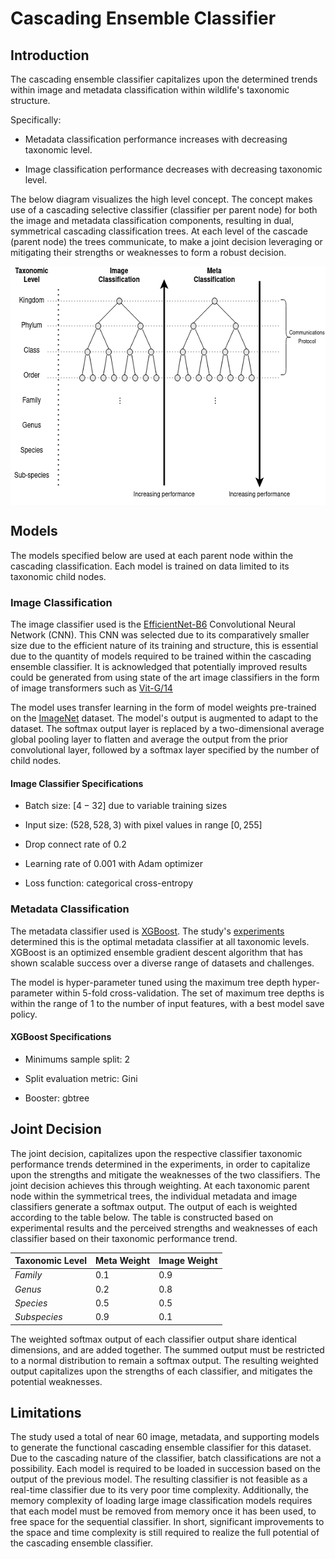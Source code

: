 # Cascading Ensemble Classifier

## Introduction
The cascading ensemble classifier capitalizes upon the determined trends within image and metadata classification 
within wildlife's taxonomic structure. 

Specifically: 

- Metadata classification performance increases with decreasing taxonomic level.

- Image classification performance decreases with decreasing taxonomic level. 

The below diagram visualizes the high level concept. 
The concept makes use of a cascading selective classifier (classifier per parent node) for both the image and
metadata classification components, resulting in dual, symmetrical cascading classification trees. 
At each level of the cascade (parent node) the trees communicate, to make a joint decision leveraging or mitigating 
their strengths or weaknesses to form a robust decision. 

<img height="382" src="../images/cec_architecture.png" width="595" alt="cascading ensemble architecture" style="display: block; margin: 0 auto"/>

## Models
The models specified below are used at each parent node within the cascading classification. 
Each model is trained on data limited to its taxonomic child nodes.

### Image Classification
The image classifier used is the [EfficientNet-B6](https://arxiv.org/pdf/1905.11946.pdf) Convolutional Neural Network (CNN). 
This CNN was selected due to its comparatively smaller size due to the efficient nature of its training and structure, 
this is essential due to the quantity of models required to be trained within the cascading ensemble classifier. 
It is acknowledged that potentially improved results could be generated from using state of the art image classifiers in the form of 
image transformers such as [Vit-G/14](https://openaccess.thecvf.com/content/CVPR2022/html/Zhai_Scaling_Vision_Transformers_CVPR_2022_paper.html)

The model uses transfer learning in the form of model weights pre-trained on the [ImageNet](https://www.image-net.org/) dataset.
The model's output is augmented to adapt to the dataset. The softmax output layer is replaced by a two-dimensional average
global pooling layer to flatten and average the output from the prior convolutional layer, followed by a softmax layer specified by the 
number of child nodes.

#### Image Classifier Specifications

- Batch size: $[4-32]$ due to variable training sizes

- Input size: $(528, 528, 3)$ with pixel values in range $[0, 255]$

- Drop connect rate of $0.2$

- Learning rate of $0.001$ with Adam optimizer

- Loss function: categorical cross-entropy

### Metadata Classification
The metadata classifier used is [XGBoost](https://arxiv.org/abs/1603.02754). 
The study's [experiments](results.md) determined this is the optimal metadata classifier at all taxonomic levels.
XGBoost is an optimized ensemble gradient descent algorithm that has shown scalable success over a diverse range of datasets and
challenges. 

The model is hyper-parameter tuned using the maximum tree depth hyper-parameter within 5-fold cross-validation. 
The set of maximum tree depths is within the range of $1$ to the number of input features, with a best model save policy. 

#### XGBoost Specifications

- Minimums sample split: 2

- Split evaluation metric: Gini

- Booster: gbtree

## Joint Decision
The joint decision, capitalizes upon the respective classifier taxonomic performance trends determined in the experiments, 
in order to capitalize upon the strengths and mitigate the weaknesses of the two classifiers. 
The joint decision achieves this through weighting. 
At each taxonomic parent node within the symmetrical trees, the individual metadata and image classifiers generate a softmax output. 
The output of each is weighted according to the table below.
The table is constructed based on experimental results and the perceived strengths and weaknesses of each classifier based on their 
taxonomic performance trend. 

| Taxonomic Level | Meta Weight | Image Weight |
|-----------------|-------------|--------------|
| _Family_        | 0.1         | 0.9          |
| _Genus_         | 0.2         | 0.8          |
| _Species_       | 0.5         | 0.5          |
| _Subspecies_    | 0.9         | 0.1          |

The weighted softmax output of each classifier output share identical dimensions, and are added together. 
The summed output must be restricted to a normal distribution to remain a softmax output. 
The resulting weighted output capitalizes upon the strengths of each classifier, and mitigates the potential weaknesses.

## Limitations
The study used a total of near 60 image, metadata, and supporting models to generate the functional cascading ensemble classifier
for this dataset. 
Due to the cascading nature of the classifier, batch classifications are not a possibility. Each model is required to be loaded 
in succession based on the output of the previous model. 
The resulting classifier is not feasible as a real-time classifier due to its very poor time complexity. 
Additionally, the memory complexity of loading large image classification models requires that each model must be removed from memory once 
it has been used, to free space for the sequential classifier. 
In short, significant improvements to the space and time complexity is still required to realize the full potential of the 
cascading ensemble classifier.